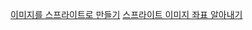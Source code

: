 
[이미지를 스프라이트로 만들기](https://www.toptal.com/developers/css/sprite-generator)
[스프라이트 이미지 좌표 알아내기](http://www.spritecow.com/)
